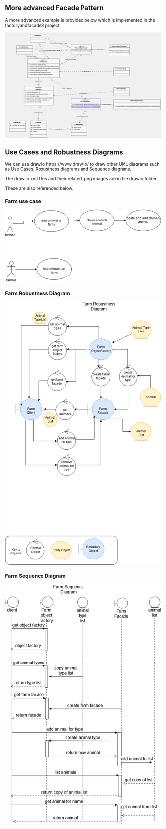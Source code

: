 
## More advanced Facade Pattern

A more advanced example is provided below which is implemented in the factoryandfacade3 project

![alt text](../UMLfactoryandfacade/images/facadediagram3.png "Figure facadediagram3.png" )



## Use Cases and Robustness Diagrams


We can use draw.io https://www.draw.io/ to draw other UML diagrams such as Use Cases, Robustness diagrams and Sequence diagrams. 

The draw.io xml files and their related .png images are in the drawio folder. 

These are also referenced below;

### Farm use case

![alt text](../UMLfactoryandfacade/drawio/farmUseCase_draw_io.png "Figure farmUseCase_draw_io.png")

### Farm Robustness Diagram

![alt text](../UMLfactoryandfacade/drawio/farm-robustness-drawio.png "Figure farm-robustness-drawio.png")

### Farm Sequence Diagram

![alt text](../UMLfactoryandfacade/drawio/farm-sequence-drawio.png "Figure farm-sequence-drawio.png")



